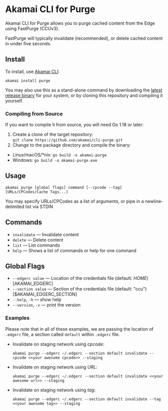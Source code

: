 # Akamai CLI for Purge

Akamai CLI for Purge allows you to purge cached content from the Edge using FastPurge (CCUv3).

FastPurge will typically invalidate (recommended), or delete cached content in under five seconds.

## Install

To install, use [Akamai CLI](https://github.com/akamai/cli):

```
akamai install purge
```

You may also use this as a stand-alone command by downloading the
[latest release binary](https://github.com/akamai/cli-purge/releases)
for your system, or by cloning this repository and compiling it yourself.

### Compiling from Source

If you want to compile it from source, you will need Go 1.18 or later:

1. Create a clone of the target repository:  
  `git clone https://github.com/akamai/cli-purge.git`
2. Change to the package directory and compile the binary:  
  - Linux/macOS/*nix: `go build -o akamai-purge`
  - Windows: `go build -o akamai-purge.exe`

## Usage

```
akamai purge [global flags] command [--cpcode --tag] [URLs/CPCodes/Cache Tags...]
```

You may specify URLs/CPCodes as a list of arguments, or pipe in a newline-delimited list via STDIN

## Commands
- `invalidate` — Invalidate content
- `delete` — Delete content
- `list` — List commands
- `help` — Shows a list of commands or help for one command

## Global Flags
- `--edgerc value` — Location of the credentials file (default: $HOME) [$AKAMAI_EDGERC]
- `--section value` — Section of the credentials file (default: "ccu") [$AKAMAI_EDGERC_SECTION]
- `--help`, `-h` — show help
- `--version`, `-v` — print the version

### Examples
Please note that in all of these examples, we are passing the location of `.edgerc` file, a section called `default` within `.edgerc` file.

- Invalidate on staging network using *cpcode*: 

  `akamai purge --edgerc ~/.edgerc --section default invalidate --cpcode <<your awesome cpcode>> --staging`

- Invalidate on staging network using *URL*:

  `akamai purge --edgerc ~/.edgerc --section default invalidate <<your awesome url>> --staging`

- Invalidate on staging network using *tag*: 

  `akamai purge --edgerc ~/.edgerc --section default invalidate --tag <<your awesome tag>> --staging`
